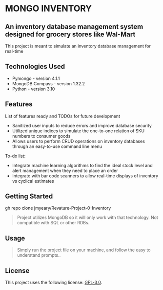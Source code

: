 # MONGO INVENTORY

## An inventory database management system designed for grocery stores like Wal-Mart
This project is meant to simulate an inventory database management for real-time

## Technologies Used

* Pymongo - version 4.1.1
* MongoDB Compass - version 1.32.2
* Python - version 3.10

## Features

List of features ready and TODOs for future development
* Sanitized user inputs to reduce errors and improve database security
* Utilized unique indices to simulate the one-to-one relation of SKU numbers to consumer goods
* Allows users to perform CRUD operations on inventory databases through an easy-to-use command line menu

To-do list:
* Integrate machine learning algorithms to find the ideal stock level and alert management when they need to place an order
* Integrate with bar code scanners to allow real-time displays of inventory vs cyclical estimates

## Getting Started
   
gh repo clone jmyeary/Revature-Project-0-Inventory

> Project utilizes MongoDB so it will only work with that technology. Not compatible with SQL or other RDBs.


## Usage

> Simply run the project file on your machine, and follow the easy to understand prompts..



## License

This project uses the following license: [GPL-3.0](<https://opensource.org/licenses/GPL-3.0>).
